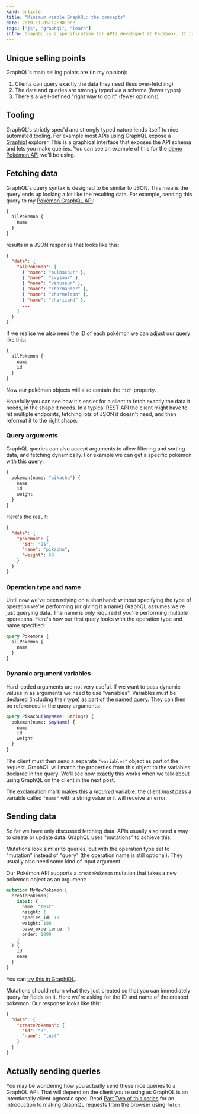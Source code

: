 ```yaml
---
kind: article
title: "Minimum viable GraphQL: the concepts"
date: 2019-11-05T12:30:00Z
tags: ["js", "graphql", "learn"]
intro: GraphQL is a specification for APIs developed at Facebook. It consists of a language for querying data and a runtime that understands those queries and gets the right data. In effect it's an agreed-upon convention with well-defined rules for fetching and serving data.
---
```


## Unique selling points

GraphQL's main selling points are (in my opinion):

1. Clients can query exactly the data they need (less over-fetching)
1. The data and queries are strongly typed via a schema (fewer typos)
1. There's a well-defined "right way to do it" (fewer opinions)

## Tooling

GraphQL's strictly spec'd and strongly typed nature lends itself to nice automated tooling. For example most APIs using GraphQL expose a [Graphiql](https://github.com/graphql/graphiql) explorer. This is a graphical interface that exposes the API schema and lets you make queries. You can see an example of this for the [demo Pokémon API](https://pokemon-gql.now.sh/api) we'll be using.

## Fetching data

GraphQL's query syntax is designed to be similar to JSON. This means the query ends up looking a lot like the resulting data. For example, sending this query to my [Pokémon GraphQL API](https://pokemon-gql.now.sh/api?query=%7B%0A%20%20allPokemon%7B%0A%20%20%20%20name%0A%20%20%7D%0A%7D):

```graphql
{
  allPokemon {
    name
  }
}
```

results in a JSON response that looks like this:

```json
{
  "data": {
    "allPokemon": [
      { "name": "bulbasaur" },
      { "name": "ivysaur" },
      { "name": "venusaur" },
      { "name": "charmander" },
      { "name": "charmeleon" },
      { "name": "charizard" },
      ...
    ]
  }
}
```

If we realise we also need the ID of each pokémon we can adjust our query like this:

```graphql
{
  allPokemon {
    name
    id
  }
}
```

Now our pokémon objects will also contain the `"id"` property.

Hopefully you can see how it's easier for a client to fetch exactly the data it needs, in the shape it needs. In a typical REST API the client might have to hit multiple endpoints, fetching lots of JSON it doesn't need, and then reformat it to the right shape.

### Query arguments

GraphQL queries can also accept arguments to allow filtering and sorting data, and fetching dynamically. For example we can get a specific pokémon with this query:

```graphql
{
  pokemon(name: "pikachu") {
    name
    id
    weight
  }
}
```

Here's the result:

```json
{
  "data": {
    "pokemon": {
      "id": "25",
      "name": "pikachu",
      "weight": 60
    }
  }
}
```

### Operation type and name

Until now we've been relying on a shorthand: without specifying the type of operation we're performing (or giving it a name) GraphQL assumes we're just querying data. The name is only required if you're performing multiple operations. Here's how our first query looks with the operation type and name specified:

```graphql
query Pokemons {
  allPokemon {
    name
  }
}
```

### Dynamic argument variables

Hard-coded arguments are not very useful. If we want to pass dynamic values in as arguments we need to use "variables". Variables must be declared (including their type) as part of the named query. They can then be referenced in the query arguments:

```graphql
query Pikachu($myName: String!) {
  pokemon(name: $myName) {
    name
    id
    weight
  }
}
```

The client must then send a separate `"variables"` object as part of the request. GraphQL will match the properties from this object to the variables declared in the query. We'll see how exactly this works when we talk about using GraphQL on the client in the next post.

The exclamation mark makes this a _required_ variable: the client _must_ pass a variable called `"name"` with a string value or it will receive an error.

## Sending data

So far we have only discussed fetching data. APIs usually also need a way to create or update data. GraphQL uses "mutations" to achieve this.

Mutations look similar to queries, but with the operation type set to "mutation" instead of "query" (the operation name is still optional). They usually also need some kind of input argument.

Our Pokémon API supports a `createPokemon` mutation that takes a new pokémon object as an argument:

```graphql
mutation MyNewPokemon {
  createPokemon(
    input: {
      name: "test"
      height: 1
      species_id: 10
      weight: 100
      base_experience: 5
      order: 1000
    }
  ) {
    id
    name
  }
}
```

You can [try this in GraphiQL](<https://pokemon-gql.now.sh/api?query=mutation%20create%20%7B%0A%09createPokemon(input%3A%20%7B%0A%20%20%20%20name%3A%20%22test%22%2C%0A%20%20%20%20height%3A%201%2C%0A%20%20%20%20species_id%3A%2010%2C%0A%20%20%20%20weight%3A%20100%2C%0A%20%20%20%20base_experience%3A%205%2C%0A%20%20%20%20order%3A%201000%0A%20%20%7D)%20%7B%0A%20%20%20%20name%0A%20%20%20%20id%0A%20%20%20%20order%0A%20%20%7D%0A%7D&operationName=create>).

Mutations should return what they just created so that you can immediately query for fields on it. Here we're asking for the ID and name of the created pokémon. Our response looks like this:

```json
{
  "data": {
    "createPokemon": {
      "id": "0",
      "name": "test"
    }
  }
}
```

## Actually sending queries

You may be wondering how you actually send these nice queries to a GraphQL API. That will depend on the client you're using as GraphQL is an intentionally client-agnostic spec. Read [Part Two of this series](/blog/minimum-viable-graphql-client/) for an introduction to making GraphQL requests from the browser using `fetch`.
